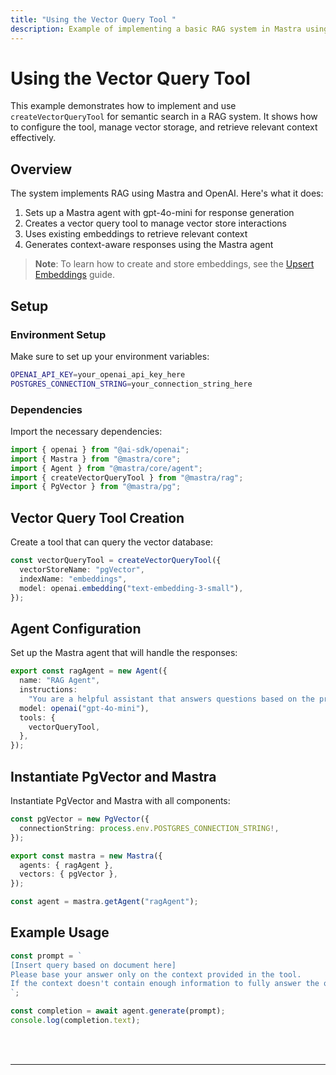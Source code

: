 ```yaml
---
title: "Using the Vector Query Tool "
description: Example of implementing a basic RAG system in Mastra using OpenAI embeddings and PGVector for vector storage.
---
```



# Using the Vector Query Tool

This example demonstrates how to implement and use `createVectorQueryTool` for semantic search in a RAG system. It shows how to configure the tool, manage vector storage, and retrieve relevant context effectively.

## Overview

The system implements RAG using Mastra and OpenAI. Here's what it does:

1. Sets up a Mastra agent with gpt-4o-mini for response generation
2. Creates a vector query tool to manage vector store interactions
3. Uses existing embeddings to retrieve relevant context
4. Generates context-aware responses using the Mastra agent

> **Note**: To learn how to create and store embeddings, see the [Upsert Embeddings](/examples/rag/upsert/upsert-embeddings) guide.

## Setup

### Environment Setup

Make sure to set up your environment variables:

```bash filename=".env"
OPENAI_API_KEY=your_openai_api_key_here
POSTGRES_CONNECTION_STRING=your_connection_string_here
```

### Dependencies

Import the necessary dependencies:

```typescript copy showLineNumbers filename="src/index.ts"
import { openai } from "@ai-sdk/openai";
import { Mastra } from "@mastra/core";
import { Agent } from "@mastra/core/agent";
import { createVectorQueryTool } from "@mastra/rag";
import { PgVector } from "@mastra/pg";
```

## Vector Query Tool Creation

Create a tool that can query the vector database:

```typescript copy showLineNumbers{7} filename="src/index.ts"
const vectorQueryTool = createVectorQueryTool({
  vectorStoreName: "pgVector",
  indexName: "embeddings",
  model: openai.embedding("text-embedding-3-small"),
});
```

## Agent Configuration

Set up the Mastra agent that will handle the responses:

```typescript copy showLineNumbers{13} filename="src/index.ts"
export const ragAgent = new Agent({
  name: "RAG Agent",
  instructions:
    "You are a helpful assistant that answers questions based on the provided context. Keep your answers concise and relevant.",
  model: openai("gpt-4o-mini"),
  tools: {
    vectorQueryTool,
  },
});
```

## Instantiate PgVector and Mastra

Instantiate PgVector and Mastra with all components:

```typescript copy showLineNumbers{23} filename="src/index.ts"
const pgVector = new PgVector({
  connectionString: process.env.POSTGRES_CONNECTION_STRING!,
});

export const mastra = new Mastra({
  agents: { ragAgent },
  vectors: { pgVector },
});

const agent = mastra.getAgent("ragAgent");
```

## Example Usage

```typescript copy showLineNumbers{32} filename="src/index.ts"
const prompt = `
[Insert query based on document here]
Please base your answer only on the context provided in the tool. 
If the context doesn't contain enough information to fully answer the question, please state that explicitly.
`;

const completion = await agent.generate(prompt);
console.log(completion.text);
```

<br />
<br />
<hr className="dark:border-[#404040] border-gray-300" />
<br />
<br />
<GithubLink
  link={
    "https://github.com/mastra-ai/mastra/blob/main/examples/basics/rag/basic-rag"
  }
/>
